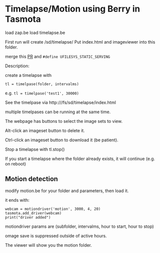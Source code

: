 # Timelapse/Motion using Berry in Tasmota

load zap.be
load timelapse.be

First run will create /sd/timelapse/
Put index.html and imageviewer into this folder.

merge this [PR](https://github.com/arendst/Tasmota/pull/18859) and `#define UFILESYS_STATIC_SERVING`

Description: 

create a timelapse with

`tl = timelpase(folder, intervalms)`

e.g. `tl = timelpase('test1', 30000)`

See the timelpase via http://<ip>/fs/sd/timelapse/index.html

multiple timelpases can be running at the same time.

The webpage has buttons to select the image sets to view.

Alt-click an imageset button to delete it.

Ctrl-click an imageset button to download it (be patient).

Stop a timelapse with
tl.stop()

If you start a timelapse where the folder already exists, it will continue (e.g. on reboot)


## Motion detection

modify motion.be for your folder and parameters, then load it.

it ends with:
```
webcam = motiondriver('motion', 3000, 4, 20)
tasmota.add_driver(webcam)
print("driver added")
```

motiondriver params are (subfolder, intervalms, hour to start, hour to stop)

omage save is suppressed outside of active hours.

The viewer will show you the motion folder.


